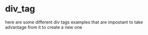 # div_tag
here are some different div tags examples that are impostant to take advantage from it to create a new one
